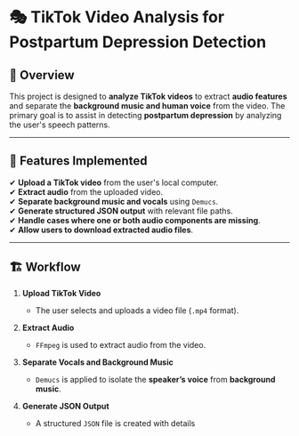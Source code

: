 # 🎭 TikTok Video Analysis for Postpartum Depression Detection

## 📌 Overview
This project is designed to **analyze TikTok videos** to extract **audio features** and separate the **background music and human voice** from the video. The primary goal is to assist in detecting **postpartum depression** by analyzing the user's speech patterns.

---

## 🔹 Features Implemented
✔ **Upload a TikTok video** from the user's local computer.  
✔ **Extract audio** from the uploaded video.  
✔ **Separate background music and vocals** using `Demucs`.  
✔ **Generate structured JSON output** with relevant file paths.  
✔ **Handle cases where one or both audio components are missing**.  
✔ **Allow users to download extracted audio files**.

---

## 🏗️ Workflow
1. **Upload TikTok Video**  
   - The user selects and uploads a video file (`.mp4` format).
   
2. **Extract Audio**  
   - `FFmpeg` is used to extract audio from the video.

3. **Separate Vocals and Background Music**  
   - `Demucs` is applied to isolate the **speaker’s voice** from **background music**.

4. **Generate JSON Output**  
   - A structured `JSON` file is created with details 

   
